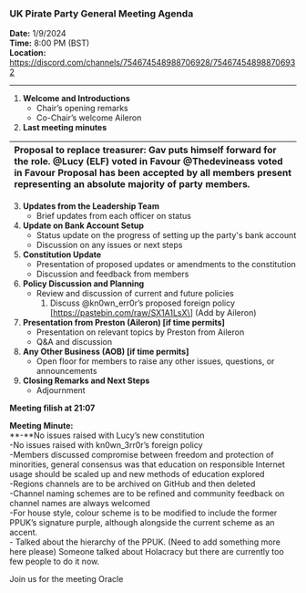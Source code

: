 ### **UK Pirate Party General Meeting Agenda**

**Date:** 1/9/2024  
**Time:** 8:00 PM (BST)  
**Location:** https://discord.com/channels/754674548988706928/754674548988706932

---

1. **Welcome and Introductions**  
   * Chair’s opening remarks  
   * Co-Chair’s welcome Aileron  
2. **Last meeting minutes**

| Proposal to replace treasurer: Gav puts himself forward for the role. @Lucy (ELF) voted in Favour @Thedevineass voted in Favour Proposal has been accepted by all members present representing an absolute majority of party members. |
| :---- |

3. **Updates from the Leadership Team**  
   * Brief updates from each officer on status  
4. **Update on Bank Account Setup**  
   * Status update on the progress of setting up the party's bank account  
   * Discussion on any issues or next steps  
5. **Constitution Update**  
   * Presentation of proposed updates or amendments to the constitution  
   * Discussion and feedback from members  
6. **Policy Discussion and Planning**  
   * Review and discussion of current and future policies  
     1. Discuss @kn0wn\_err0r’s proposed foreign policy \[https://pastebin.com/raw/SX1A1LsX\] (Add by Aileron)  
7. **Presentation from Preston (Aileron) \[if time permits\]**  
   * Presentation on relevant topics by Preston from Aileron  
   * Q\&A and discussion  
8. **Any Other Business (AOB) \[if time permits\]**  
   * Open floor for members to raise any other issues, questions, or announcements  
9. **Closing Remarks and Next Steps**  
   * Adjournment

**Meeting filish at 21:07**

**Meeting Minute:**	  
**\-**No issues raised with Lucy’s new constitution  
\-No issues raised with kn0wn\_3rr0r’s foreign policy  
\-Members discussed compromise between freedom and protection of minorities, general consensus was that education on responsible Internet usage should be scaled up and new methods of education explored  
\-Regions channels are to be archived on GitHub and then deleted  
\-Channel naming schemes are to be refined and community feedback on channel names are always welcomed  
\-For house style, colour scheme is to be modified to include the former PPUK’s signature purple, although alongside the current scheme as an accent.  
\- Talked about the hierarchy of the PPUK. (Need to add something more here please) Someone talked about Holacracy but there are currently too few people to do it now.

Join  us for the meeting Oracle